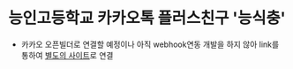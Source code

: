 #  능인고등학교 카카오톡 플러스친구 '능식충'

- 카카오 오픈빌더로 연결할 예정이나 아직 webhook연동 개발을 하지 않아 link를 통하여 [별도의 사이트](http://neungin.dothome.co.kr/)로 연결
